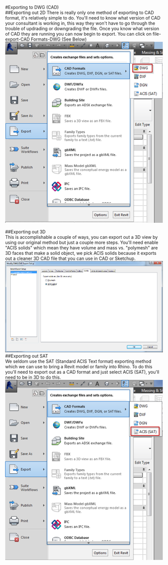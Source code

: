 #Exporting to DWG (CAD)
<br>
##Exporting out 2D
There is really only one method of exporting to CAD format, it's relatively simple to do. You'll need to know what version of CAD your consultant is working in, this way they won't have to go through the trouble of updrading or downgrading the file. Once you know what version of CAD they are running you can now begin to export. You can click on file-export-CAD Formats-DWG (See Below)
<br>
<img src="images/8/ExportDWG.png">
<br>
<br>
##Exporting out 3D 
<br>
This is accomplishable a couple of ways, you can export out a 3D view by using our original method but just a couple more steps. You'll need enable "ACIS solids" which mean they have volume and mass vs. "polymesh" are 3D faces that make a solid object, we pick ACIS solids because it exports out a cleaner 3D CAD file that you can use in CAD or Sketchup. 
<br>
<img src="images/8/ExportSolids.png">
<br>
##Exporting out SAT
<br>
We seldom use the SAT (Standard ACIS Text format) exporting method which we can use to bring a Revit model or family into Rhino. To do this you'll need to export out as a CAD format and just select ACIS (SAT), you'll need to be in 3D to do this. 
<br>
<img src="images/8/ExportSAT.png">
